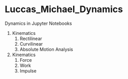 # Luccas_Michael_Dynamics
Dynamics in Jupyter Notebooks

1. Kinematics
   1. Rectilinear
   2. Curvilinear
   3. Absolute Motion Analysis
2. Kinematics 
   1. Force
   2. Work
   3. Impulse

